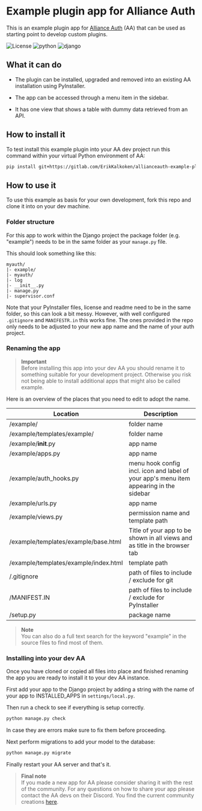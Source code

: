 # Example plugin app for Alliance Auth

This is an example plugin app for [Alliance Auth](https://gitlab.com/allianceauth/allianceauth) (AA) that can be used as starting point to develop custom plugins.

![License](https://img.shields.io/badge/license-MIT-green) ![python](https://img.shields.io/badge/python-3.5-informational) ![django](https://img.shields.io/badge/django-2.2-informational)

## What it can do

- The plugin can be installed, upgraded and removed into an existing AA installation using PyInstaller.

- The app can be accessed through a menu item in the sidebar.

- It has one view that shows a table with dummy data retrieved from an API.

## How to install it

To test install this example plugin into your AA dev project run this command within your virtual Python environment of AA:

```bash
pip install git+https://gitlab.com/ErikKalkoken/allianceauth-example-plugin
```

## How to use it

To use this example as basis for your own development, fork this repo and clone it into on your dev machine.

### Folder structure

For this app to work within the Django project the package folder (e.g. "example") needs to be in the same folder as your `manage.py` file.

This should look something like this:

```plain
myauth/
|- example/
|- myauth/
|- log
|- __init__.py
|- manage.py
|- supervisor.conf
```

Note that your PyInstaller files, license and readme need to be in the same folder, so this can look a bit messy. However, with well configured  `.gitignore` and `MANIFESTR.in` this works fine. The ones provided in the repo only needs to be adjusted to your new app name and the name of your auth project.

### Renaming the app

> **Important** <br>Before installing this app into your dev AA you should rename it to something suitable for your development project. Otherwise you risk not being able to install additional apps that might also be called example.

Here is an overview of the places that you need to edit to adopt the name.

Location | Description
-- | --
/example/ | folder name
/example/templates/example/ | folder name
/example/__init__.py | app name
/example/apps.py | app name
/example/auth_hooks.py | menu hook config incl. icon and label of your app's menu item appearing in the sidebar
/example/urls.py | app name
/example/views.py | permission name and template path
/example/templates/example/base.html | Title of your app to be shown in all views and as title in the browser tab
/example/templates/example/index.html | template path
/.gitignore | path of files to include / exclude for git
/MANIFEST.IN | path of files to include / exclude for PyInstaller
/setup.py | package name

> **Note** <br>You can also do a full text search for the keyword "example" in the source files to find most of them.

### Installing into your dev AA

Once you have cloned or copied all files into place and finished renaming the app you are ready to install it to your dev AA instance.

First add your app to the Django project by adding a string with the name of your app to INSTALLED_APPS in `settings/local.py`.

Then run a check to see if everything is setup correctly.

```bash
python manage.py check
```

In case they are errors make sure to fix them before proceeding.

Next perform migrations to add your model to the database:

```bash
python manage.py migrate
```

Finally restart your AA server and that's it.

> **Final note** <br>If you made a new app for AA please consider sharing it with the rest of the community. For any questions on how to share your app please contact the AA devs on their Discord. You find the current community creations [here](https://gitlab.com/allianceauth/community-creations).
